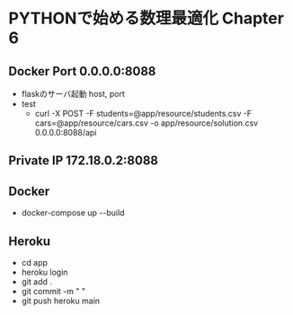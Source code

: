 # PYTHONで始める数理最適化 Chapter 6

## Docker Port 0.0.0.0:8088
- flaskのサーバ起動 host, port
- test
    - curl -X POST -F students=@app/resource/students.csv -F cars=@app/resource/cars.csv -o app/resource/solution.csv 0.0.0.0:8088/api

## Private IP 172.18.0.2:8088

## Docker
- docker-compose up --build

## Heroku
- cd app
- heroku login
- git add .
- git commit -m " "
- git push heroku main